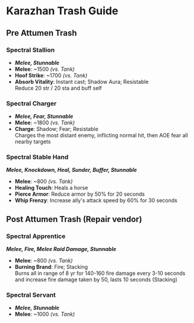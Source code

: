 # Karazhan Trash Guide

## Pre Attumen Trash

### Spectral Stallion 

- ***Melee, Stunnable***
- **Melee**: ~1500 *(vs. Tank)*
- **Hoof Strike**: ~1700 *(vs. Tank)*
- **Absorb Vitality**: Instant cast; Shadow Aura; Resistable  
Reduce 20 str / 20 sta and buff self

### Spectral Charger 

- ***Melee, Fear, Stunnable***
- **Melee**: ~1800 *(vs. Tank)*
- **Charge**: Shadow; Fear; Resistable  
Charges the most distant enemy, inflicting normal hit, then AOE fear all nearby targets

### Spectral Stable Hand

***Melee, Knockdown, Heal, Sunder, Buffer, Stunnable***

- **Melee**: ~800 *(vs. Tank)*
- **Healing Touch**: Heals a horse
- **Pierce Armor**: Reduce armor by 50% for 20 seconds
- **Whip Frenzy**: Increase ally's attack speed by 60% for 30 seconds

## Post Attumen Trash (Repair vendor)

### Spectral Apprentice

***Melee, Fire, Melee Raid Damage, Stunnable***

- **Melee**: ~800 *(vs. Tank)*
- **Burning Brand**: Fire; Stacking  
Burns all in range of 8 yr for 140-160 fire damage every 3-10 seconds and increase fire damage taken by 50, lasts 10 seconds (Stacking)

### Spectral Servant

- ***Melee, Stunnable***
- **Melee**: ~1000 *(vs. Tank)*
